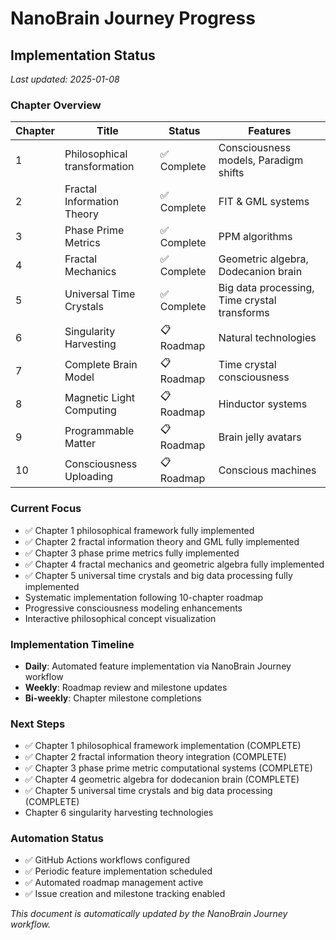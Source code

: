 # NanoBrain Journey Progress

## Implementation Status

*Last updated: 2025-01-08*

### Chapter Overview

| Chapter | Title | Status | Features |
|---------|-------|--------|----------|
| 1 | Philosophical transformation | ✅ Complete | Consciousness models, Paradigm shifts |
| 2 | Fractal Information Theory | ✅ Complete | FIT & GML systems |
| 3 | Phase Prime Metrics | ✅ Complete | PPM algorithms |
| 4 | Fractal Mechanics | ✅ Complete | Geometric algebra, Dodecanion brain |
| 5 | Universal Time Crystals | ✅ Complete | Big data processing, Time crystal transforms |
| 6 | Singularity Harvesting | 📋 Roadmap | Natural technologies |
| 7 | Complete Brain Model | 📋 Roadmap | Time crystal consciousness |
| 8 | Magnetic Light Computing | 📋 Roadmap | Hinductor systems |
| 9 | Programmable Matter | 📋 Roadmap | Brain jelly avatars |
| 10 | Consciousness Uploading | 📋 Roadmap | Conscious machines |

### Current Focus
- ✅ Chapter 1 philosophical framework fully implemented
- ✅ Chapter 2 fractal information theory and GML fully implemented  
- ✅ Chapter 3 phase prime metrics fully implemented
- ✅ Chapter 4 fractal mechanics and geometric algebra fully implemented
- ✅ Chapter 5 universal time crystals and big data processing fully implemented
- Systematic implementation following 10-chapter roadmap
- Progressive consciousness modeling enhancements
- Interactive philosophical concept visualization

### Implementation Timeline
- **Daily**: Automated feature implementation via NanoBrain Journey workflow
- **Weekly**: Roadmap review and milestone updates
- **Bi-weekly**: Chapter milestone completions

### Next Steps
- ✅ Chapter 1 philosophical framework implementation (COMPLETE)
- ✅ Chapter 2 fractal information theory integration (COMPLETE)
- ✅ Chapter 3 phase prime metric computational systems (COMPLETE)
- ✅ Chapter 4 geometric algebra for dodecanion brain (COMPLETE)
- ✅ Chapter 5 universal time crystals and big data processing (COMPLETE)
- Chapter 6 singularity harvesting technologies

### Automation Status
- ✅ GitHub Actions workflows configured
- ✅ Periodic feature implementation scheduled
- ✅ Automated roadmap management active
- ✅ Issue creation and milestone tracking enabled

*This document is automatically updated by the NanoBrain Journey workflow.*